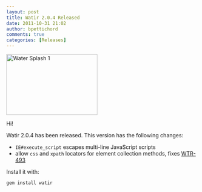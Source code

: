 ```yaml
---
layout: post
title: Watir 2.0.4 Released
date: 2011-10-31 21:02
author: bpettichord
comments: true
categories: [Releases]
---
```

<a href="http://www.flickr.com/photos/slinky2000/410507015/" title="Water Splash 1 by slinky2000, on Flickr"><img src="http://farm1.static.flickr.com/124/410507015_0e5f85604b_m.jpg" width="240" height="160" alt="Water Splash 1"></a>

Hi!

Watir 2.0.4 has been released. This version has the following changes:

* <code>IE#execute_script</code> escapes multi-line JavaScript scripts
* allow <code>css</code> and <code>xpath</code> locators for element collection methods, fixes <a href="http://jira.openqa.org/browse/WTR-493">WTR-493</a>

Install it with:

<code>gem install watir</code>

